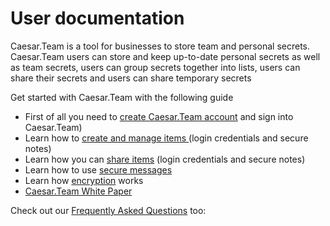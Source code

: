 # User documentation

Caesar.Team is a tool for businesses to store team and personal secrets. Caesar.Team users can store and keep up-to-date personal secrets as well as team secrets, users can group secrets together into lists, users can share their secrets and users can share temporary secrets

Get started with Caesar.Team with the following guide

* First of all you need to [create Caesar.Team account](https://github.com/caesar-team/docs/blob/master/user-documentation/create_account.md#create-caesarteam-account) and sign into Caesar.Team\) 
* Learn how to [create and manage items ](https://github.com/caesar-team/docs/blob/master/user-documentation/managing_items.md#how-to-manage-items)\(login credentials and secure notes\)
* Learn how you can [share items](https://github.com/caesar-team/docs/blob/master/user-documentation/sharing.md#how-to-share-items) \(login credentials and secure notes\)
* Learn how to use [secure messages](https://github.com/caesar-team/docs/blob/master/user-documentation/secure-messages.md#secure-messages)
* Learn how [encryption](https://github.com/caesar-team/docs/blob/master/user-documentation/encryption-technology.md#encryption-technology) works
* [Caesar.Team White Paper](white-paper.md)


Check out our [Frequently Asked Questions](https://github.com/caesar-team/docs/blob/master/faq.md) too:

